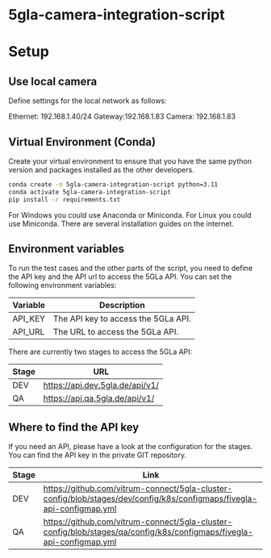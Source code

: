 # 5gla-camera-integration-script

# Setup

## Use local camera

Define settings for the local network as follows:

Ethernet: 192.168.1.40/24
Gateway:192.168.1.83
Camera: 192.168.1.83

## Virtual Environment (Conda)

Create your virtual environment to ensure that you have the same python version and packages installed as the other
developers.

```bash
conda create -n 5gla-camera-integration-script python=3.11
conda activate 5gla-camera-integration-script
pip install -r requirements.txt
```

For Windows you could use Anaconda or Miniconda. For Linux you could use Miniconda. There are several installation
guides on the internet.

## Environment variables

To run the test cases and the other parts of the script, you need to define the API key and the API url to access the
5GLa API. You can
set the following environment variables:

| Variable | Description                         |
|----------|-------------------------------------|
| API_KEY  | The API key to access the 5GLa API. |
| API_URL  | The URL to access the 5GLa API.     |

There are currently two stages to access the 5GLa API:

| Stage | URL                             |
|-------|---------------------------------|
| DEV   | https://api.dev.5gla.de/api/v1/ |
| QA    | https://api.qa.5gla.de/api/v1/  |

## Where to find the API key

If you need an API, please have a look at the configuration for the stages. You can find the API key in the private GIT
repository.

| Stage | Link                                                                                                                  |
|-------|-----------------------------------------------------------------------------------------------------------------------|
| DEV   | https://github.com/vitrum-connect/5gla-cluster-config/blob/stages/dev/config/k8s/configmaps/fivegla-api-configmap.yml |
| QA    | https://github.com/vitrum-connect/5gla-cluster-config/blob/stages/qa/config/k8s/configmaps/fivegla-api-configmap.yml  |